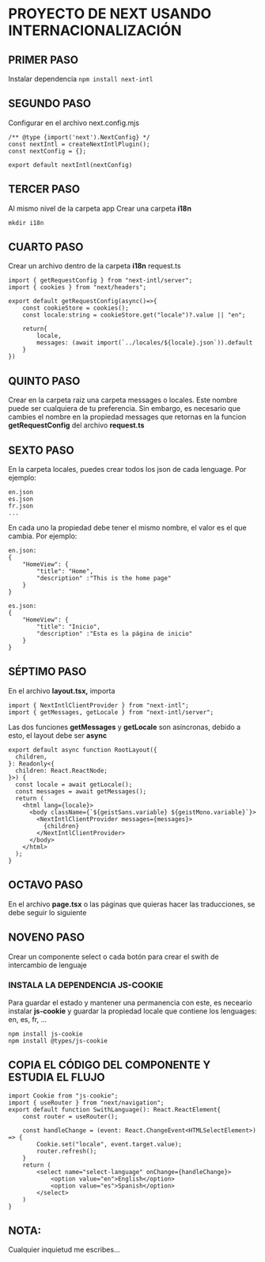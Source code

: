# PROYECTO DE NEXT USANDO INTERNACIONALIZACIÓN

## PRIMER PASO
Instalar dependencia ``npm install next-intl``
## SEGUNDO PASO
Configurar en el archivo next.config.mjs
``` import createNextIntlPlugin from "next-intl/plugin";
/** @type {import('next').NextConfig} */
const nextIntl = createNextIntlPlugin();
const nextConfig = {};

export default nextIntl(nextConfig) 
```
## TERCER PASO
Al mismo nivel de la carpeta app
Crear una carpeta __i18n__
```
mkdir i18n
```

## CUARTO PASO
Crear un archivo dentro de la carpeta 
__i18n__ request.ts
```
import { getRequestConfig } from "next-intl/server";
import { cookies } from "next/headers";

export default getRequestConfig(async()=>{
    const cookieStore = cookies();
    const locale:string = cookieStore.get("locale")?.value || "en"; 

    return{
        locale, 
        messages: (await import(`../locales/${locale}.json`)).default
    }
})
```

## QUINTO PASO
Crear en la carpeta raiz una carpeta messages o locales. Este nombre puede ser cualquiera de tu preferencia. Sin embargo, es necesario que cambies el nombre en la propiedad messages que retornas en la funcion __getRequestConfig__ del archivo __request.ts__

## SEXTO PASO
En la carpeta locales, puedes crear todos los json de cada lenguage. Por ejemplo: 
```
en.json
es.json
fr.json
...
```

En cada uno la propiedad debe tener el mismo nombre, el valor es el que cambia. Por ejemplo:
```
en.json: 
{
    "HomeView": {
        "title": "Home",
        "description" :"This is the home page" 
    }
}

es.json:
{
    "HomeView": {
        "title": "Inicio",
        "description" :"Esta es la página de inicio" 
    }
}

```
## SÉPTIMO PASO
En el archivo __layout.tsx,__ importa 
```
import { NextIntlClientProvider } from "next-intl";
import { getMessages, getLocale } from "next-intl/server";
```
Las dos funciones __getMessages__ y __getLocale__ son asíncronas, debido a esto, el layout debe ser __async__

```
export default async function RootLayout({
  children,
}: Readonly<{
  children: React.ReactNode;
}>) {
  const locale = await getLocale();
  const messages = await getMessages();
  return (
    <html lang={locale}>
      <body className={`${geistSans.variable} ${geistMono.variable}`}>
        <NextIntlClientProvider messages={messages}>
          {children}
        </NextIntlClientProvider>
      </body>
    </html>
  );
}
```

## OCTAVO PASO
En el archivo __page.tsx__ o las páginas que quieras hacer las traducciones, se debe seguir lo siguiente 

## NOVENO PASO
Crear un componente select o cada botón para crear el 
swith de intercambio de lenguaje

### INSTALA LA DEPENDENCIA JS-COOKIE 
Para guardar el estado y mantener una permanencia con este, es neceario instalar __js-cookie__ y guardar la propiedad locale que contiene los lenguages: en, es, fr, ...
```
npm install js-cookie
npm install @types/js-cookie
```

## COPIA EL CÓDIGO DEL COMPONENTE Y ESTUDIA EL FLUJO
```
import Cookie from "js-cookie";
import { useRouter } from "next/navigation";
export default function SwithLanguage(): React.ReactElement{
    const router = useRouter();

    const handleChange = (event: React.ChangeEvent<HTMLSelectElement>) => {
        Cookie.set("locale", event.target.value);
        router.refresh();
    }
    return (
        <select name="select-language" onChange={handleChange}>
            <option value="en">English</option>
            <option value="es">Spanish</option>
        </select>
    )
}
```

## NOTA:
Cualquier inquietud me escribes...
